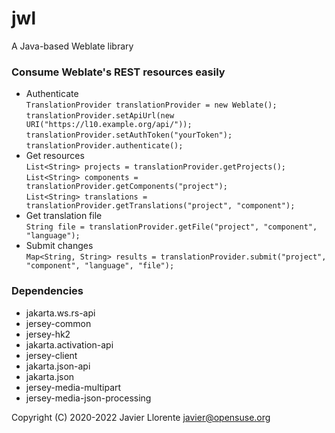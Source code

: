 # jwl
A Java-based Weblate library

### Consume Weblate's REST resources easily
- Authenticate  
`TranslationProvider translationProvider = new Weblate();`  
`translationProvider.setApiUrl(new URI("https://l10.example.org/api/"));`  
`translationProvider.setAuthToken("yourToken");`  
`translationProvider.authenticate();`  
- Get resources  
`List<String> projects = translationProvider.getProjects();`  
`List<String> components = translationProvider.getComponents("project");`  
`List<String> translations = translationProvider.getTranslations("project", "component");`  
- Get translation file  
`String file = translationProvider.getFile("project", "component", "language");`  
- Submit changes  
`Map<String, String> results = translationProvider.submit("project", "component", "language", "file");`  

### Dependencies
- jakarta.ws.rs-api
- jersey-common
- jersey-hk2
- jakarta.activation-api
- jersey-client
- jakarta.json-api
- jakarta.json
- jersey-media-multipart
- jersey-media-json-processing



Copyright (C) 2020-2022 Javier Llorente javier@opensuse.org
